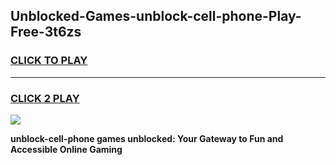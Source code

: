 
## Unblocked-Games-unblock-cell-phone-Play-Free-3t6zs
<h3>
<a href="https://premium76.site?title=unblock-cell-phone&ref=21A">CLICK TO PLAY</a></h3>
<hr>

<h3>
<a href="https://premium76.site?title=unblock-cell-phone&ref=21A">CLICK 2 PLAY</a>
  
</h3>

<a href="https://premium76.site?title=unblock-cell-phone&ref=21A"><img src="https://clearcache.store/games.png"></a>


**unblock-cell-phone games unblocked: Your Gateway to Fun and Accessible Online Gaming**
